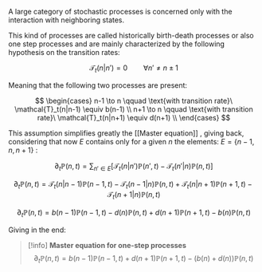 A large category of stochastic processes is concerned only with the interaction with neighboring states.

This kind of processes are called historically birth-death processes or also one step processes and are mainly characterized by the following hypothesis on the transition rates:

$$\mathcal{T}_t(n|n') = 0 \qquad \forall n' \neq n \pm 1$$

Meaning that the following two processes are present:

$$
\begin{cases}
n-1  \to n \qquad \text{with transition rate}\ \mathcal{T}_t(n|n-1) \equiv b(n-1) \\
n+1 \to n \qquad \text{with transition rate}\ \mathcal{T}_t(n|n+1) \equiv d(n+1) \\
\end{cases}
$$

This assumption simplifies greatly the [[Master equation]] , giving back, considering that now $E$ contains only for a given $n$ the elements: $E=\{ n-1,n,n+1 \}$ :

$$ \partial_t \mathbb{P}(n,t) =  \sum_{n' \in E} \left[\mathcal{T}_t(n|n')\mathbb{P}(n',t)- \mathcal{T}_t(n'|n)\mathbb{P}(n,t)\right] $$

$$ \partial_t \mathbb{P}(n,t) = \mathcal{T}_t(n|n-1)\mathbb{P}(n-1,t)- \mathcal{T}_t(n-1|n)\mathbb{P}(n,t) +\mathcal{T}_t(n|n+1)\mathbb{P}(n+1,t)- \mathcal{T}_t(n+1|n)\mathbb{P}(n,t)  $$

$$ \partial_t \mathbb{P}(n,t) = b(n-1)\mathbb{P}(n-1,t)- d(n)\mathbb{P}(n,t) +d(n+1)\mathbb{P}(n+1,t)- b(n)\mathbb{P}(n,t)  $$

Giving in the end:

>[!info] **Master equation for one-step processes**
$$ \partial_t \mathbb{P}(n,t) = b(n-1)\mathbb{P}(n-1,t) +d(n+1)\mathbb{P}(n+1,t)- (b(n)+d(n))\mathbb{P}(n,t)  $$

